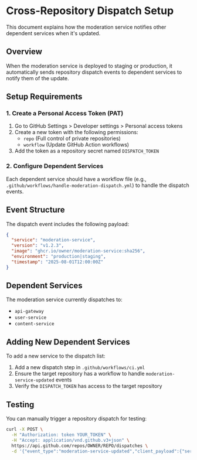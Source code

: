 
# Cross-Repository Dispatch Setup

This document explains how the moderation service notifies other dependent services when it's updated.

## Overview

When the moderation service is deployed to staging or production, it automatically sends repository dispatch events to dependent services to notify them of the update.

## Setup Requirements

### 1. Create a Personal Access Token (PAT)

1. Go to GitHub Settings > Developer settings > Personal access tokens
2. Create a new token with the following permissions:
   - `repo` (Full control of private repositories)
   - `workflow` (Update GitHub Action workflows)
3. Add the token as a repository secret named `DISPATCH_TOKEN`

### 2. Configure Dependent Services

Each dependent service should have a workflow file (e.g., `.github/workflows/handle-moderation-dispatch.yml`) to handle the dispatch events.

## Event Structure

The dispatch event includes the following payload:

```json
{
  "service": "moderation-service",
  "version": "v1.2.3",
  "image": "ghcr.io/owner/moderation-service:sha256",
  "environment": "production|staging",
  "timestamp": "2025-08-01T12:00:00Z"
}
```

## Dependent Services

The moderation service currently dispatches to:
- `api-gateway`
- `user-service` 
- `content-service`

## Adding New Dependent Services

To add a new service to the dispatch list:

1. Add a new dispatch step in `.github/workflows/ci.yml`
2. Ensure the target repository has a workflow to handle `moderation-service-updated` events
3. Verify the `DISPATCH_TOKEN` has access to the target repository

## Testing

You can manually trigger a repository dispatch for testing:

```bash
curl -X POST \
  -H "Authorization: token YOUR_TOKEN" \
  -H "Accept: application/vnd.github.v3+json" \
  https://api.github.com/repos/OWNER/REPO/dispatches \
  -d '{"event_type":"moderation-service-updated","client_payload":{"service":"moderation-service","version":"test","environment":"staging"}}'
```
